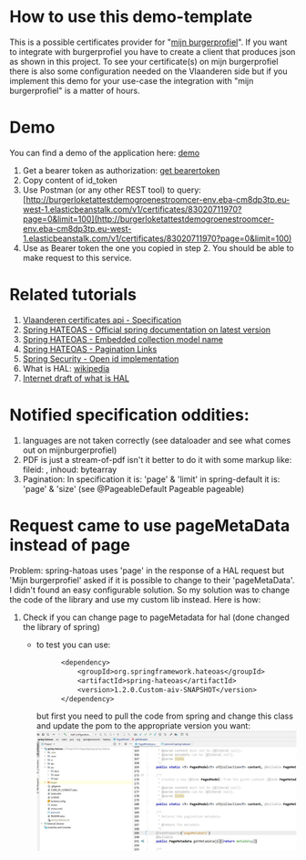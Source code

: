 # How to use this demo-template
This is a possible certificates provider for "[mijn burgerprofiel](https://www.vlaanderen.be/uw-overheid/mijn-burgerprofiel)". 
If you want to integrate with burgerprofiel you have to create a client that produces json as shown in this project. 
To see your certificate(s) on mijn burgerprofiel there is also some configuration needed on the Vlaanderen side but 
if you implement this demo for your use-case the integration with "mijn burgerprofiel" is a matter of hours.

# Demo
You can find a demo of the application here: [demo](http://burgerloketattestdemogroenestroomcer-env.eba-cm8dp3tp.eu-west-1.elasticbeanstalk.com/v1/certificates/83020711970)
1. Get a bearer token as authorization: [get bearertoken](https://beta.openid.burgerprofiel.dev-vlaanderen.be/op/token?code=83020711970.Bar.Foo.80689076-8c4a-4bef-abc4-82805e17988d&grant_type=authorization_code&standardAudiences=true)
2. Copy content of id_token
3. Use Postman (or any other REST tool) to query: [http://burgerloketattestdemogroenestroomcer-env.eba-cm8dp3tp.eu-west-1.elasticbeanstalk.com/v1/certificates/83020711970?page=0&limit=100](http://burgerloketattestdemogroenestroomcer-env.eba-cm8dp3tp.eu-west-1.elasticbeanstalk.com/v1/certificates/83020711970?page=0&limit=100)
4. Use as Bearer token the one you copied in step 2. You should be able to make request to this service.


# Related tutorials
1. [Vlaanderen certificates api - Specification](https://documentatie.burgerprofiel.vlaanderen.be/attesten/index.html#section/Certificates-API)
2. [Spring HATEOAS - Official spring documentation on latest version](https://docs.spring.io/spring-hateoas/docs/current/reference/html/)
3. [Spring HATEOAS - Embedded collection model name](https://howtodoinjava.com/spring5/hateoas/embedded-collection-name/)
4. [Spring HATEOAS - Pagination Links](https://howtodoinjava.com/spring5/hateoas/pagination-links/)
5. [Spring Security - Open id implementation](https://docs.spring.io/spring-security/site/docs/current/reference/html5/#oauth2resourceserver-jwt-jwkseturi)
6. What is HAL: [wikipedia](https://en.wikipedia.org/wiki/Hypertext_Application_Language)
7. [Internet draft of what is HAL](https://tools.ietf.org/html/draft-kelly-json-hal-08)


# Notified specification oddities:
1. languages are not taken correctly (see dataloader and see what comes out on mijnburgerprofiel)
2. PDF is just a stream-of-pdf isn't it better to do it with some markup like: fileid: , inhoud: bytearray
3. Pagination: In specification it is: 'page' & 'limit' in spring-default it is: 'page' & 'size' (see @PageableDefault Pageable pageable)  


# Request came to use pageMetaData instead of page
Problem: spring-hatoas uses 'page' in the response of a HAL request but 'Mijn burgerprofiel' asked if it is possible to change to their 'pageMetaData'.
I didn't found an easy configurable solution. So my solution was to change the code of the library and use my custom lib instead. Here is how:

1. Check if you can change page to pageMetadata for hal (done changed the library of spring)
    - to test you can use:
        
        		<dependency>
        			<groupId>org.springframework.hateoas</groupId>
        			<artifactId>spring-hateoas</artifactId>
        			<version>1.2.0.Custom-aiv-SNAPSHOT</version>
        		</dependency>
      but first you need to pull the code from spring and change this class and update the pom to the appropriate version you want:
      ![diagram](changePageToPageMetaData.jpg)
